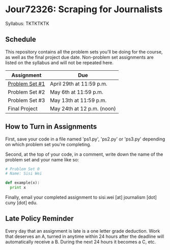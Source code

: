 # Jour72326: Scraping for Journalists
Syllabus: TKTKTKTK

## Schedule
This repository contains all the problem sets you'll be doing for the course, as well as the final project due date. Non-problem set assignments are listed on the syllabus and will not be repeated here.

| Assignment | Due |
| --- | --- |
| [Problem Set #1](problem-set-1.md) | April 29th at 11:59 p.m. |
| Problem Set #2 | May 6th at 11:59 p.m. |
| Problem Set #3 | May 13th at 11:59 p.m. |
| Final Project | May 24th at 12 p.m. (noon) |

## How to Turn in Assignments

First, save your code in a file named 'ps1.py', 'ps2.py' or 'ps3.py' depending on which problem set you're completing.

Second, at the top of your code, in a comment, write down the name of the problem set and your name like so:
```python
# Problem Set 0
# Name: Sisi Wei

def example(x):
  print x
```
Finally, email your completed assignment to sisi.wei [at] journalism [dot] cuny [dot] edu.

## Late Policy Reminder

Every day that an assignment is late is a one letter grade deduction. Work that deserves an A, turned in anytime within 24 hours after the deadline will automatically receive a B. During the next 24 hours it becomes a C, etc.
